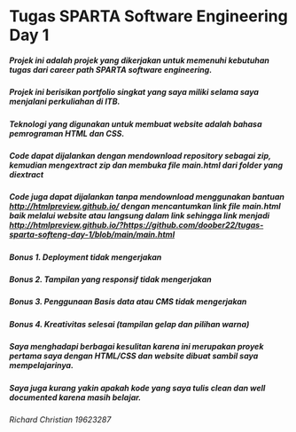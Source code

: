 # Tugas SPARTA Software Engineering Day 1
##### Projek ini adalah projek yang dikerjakan untuk memenuhi kebutuhan tugas dari career path SPARTA software engineering.
##### Projek ini berisikan portfolio singkat yang saya miliki selama saya menjalani perkuliahan di ITB.
##### Teknologi yang digunakan untuk membuat website adalah bahasa pemrograman HTML dan CSS.
##### Code dapat dijalankan dengan mendownload repository sebagai zip, kemudian mengextract zip dan membuka file main.html dari folder yang diextract
##### Code juga dapat dijalankan tanpa mendownload menggunakan bantuan http://htmlpreview.github.io/ dengan mencantumkan link file main.html baik melalui website atau langsung dalam link sehingga link menjadi http://htmlpreview.github.io/?https://github.com/doober22/tugas-sparta-softeng-day-1/blob/main/main.html
##### Bonus 1. Deployment tidak mengerjakan
##### Bonus 2. Tampilan yang responsif tidak mengerjakan
##### Bonus 3. Penggunaan Basis data atau CMS tidak mengerjakan
##### Bonus 4. Kreativitas selesai (tampilan gelap dan pilihan warna)
##### Saya menghadapi berbagai kesulitan karena ini merupakan proyek pertama saya dengan HTML/CSS dan website dibuat sambil saya mempelajarinya.
##### Saya juga kurang yakin apakah kode yang saya tulis _clean_ dan _well documented_ karena masih belajar.
 
###### Richard Christian 19623287
